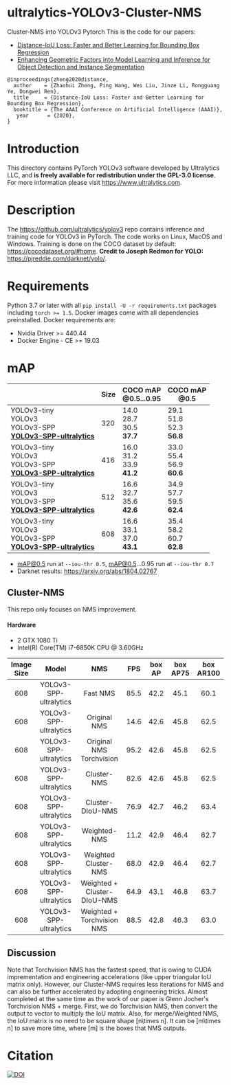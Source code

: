 # ultralytics-YOLOv3-Cluster-NMS
Cluster-NMS into YOLOv3 Pytorch
This is the code for our papers:
 - [Distance-IoU Loss: Faster and Better Learning for Bounding Box Regression](https://arxiv.org/abs/1911.08287)
 - [Enhancing Geometric Factors into Model Learning and Inference for Object Detection and Instance Segmentation](https://arxiv.org/abs/1904.02689)

```
@inproceedings{zheng2020distance,
  author    = {Zhaohui Zheng, Ping Wang, Wei Liu, Jinze Li, Rongguang Ye, Dongwei Ren},
  title     = {Distance-IoU Loss: Faster and Better Learning for Bounding Box Regression},
  booktitle = {The AAAI Conference on Artificial Intelligence (AAAI)},
   year      = {2020},
}
```
# Introduction

This directory contains PyTorch YOLOv3 software developed by Ultralytics LLC, and **is freely available for redistribution under the GPL-3.0 license**. For more information please visit https://www.ultralytics.com.

# Description

The https://github.com/ultralytics/yolov3 repo contains inference and training code for YOLOv3 in PyTorch. The code works on Linux, MacOS and Windows. Training is done on the COCO dataset by default: https://cocodataset.org/#home. **Credit to Joseph Redmon for YOLO:** https://pjreddie.com/darknet/yolo/.

# Requirements

Python 3.7 or later with all `pip install -U -r requirements.txt` packages including `torch >= 1.5`. Docker images come with all dependencies preinstalled. Docker requirements are: 
- Nvidia Driver >= 440.44
- Docker Engine - CE >= 19.03

# mAP

<i></i>                      |Size |COCO mAP<br>@0.5...0.95 |COCO mAP<br>@0.5 
---                          | ---         | ---         | ---
YOLOv3-tiny<br>YOLOv3<br>YOLOv3-SPP<br>**[YOLOv3-SPP-ultralytics](https://drive.google.com/open?id=1UcR-zVoMs7DH5dj3N1bswkiQTA4dmKF4)** |320 |14.0<br>28.7<br>30.5<br>**37.7** |29.1<br>51.8<br>52.3<br>**56.8**
YOLOv3-tiny<br>YOLOv3<br>YOLOv3-SPP<br>**[YOLOv3-SPP-ultralytics](https://drive.google.com/open?id=1UcR-zVoMs7DH5dj3N1bswkiQTA4dmKF4)** |416 |16.0<br>31.2<br>33.9<br>**41.2** |33.0<br>55.4<br>56.9<br>**60.6**
YOLOv3-tiny<br>YOLOv3<br>YOLOv3-SPP<br>**[YOLOv3-SPP-ultralytics](https://drive.google.com/open?id=1UcR-zVoMs7DH5dj3N1bswkiQTA4dmKF4)** |512 |16.6<br>32.7<br>35.6<br>**42.6** |34.9<br>57.7<br>59.5<br>**62.4**
YOLOv3-tiny<br>YOLOv3<br>YOLOv3-SPP<br>**[YOLOv3-SPP-ultralytics](https://drive.google.com/open?id=1UcR-zVoMs7DH5dj3N1bswkiQTA4dmKF4)** |608 |16.6<br>33.1<br>37.0<br>**43.1** |35.4<br>58.2<br>60.7<br>**62.8**

- mAP@0.5 run at `--iou-thr 0.5`, mAP@0.5...0.95 run at `--iou-thr 0.7`
- Darknet results: https://arxiv.org/abs/1804.02767

## Cluster-NMS
This repo only focuses on NMS improvement.

#### Hardware
 - 2 GTX 1080 Ti
 - Intel(R) Core(TM) i7-6850K CPU @ 3.60GHz
 
 | Image Size | Model  | NMS  | FPS  | box AP | box AP75 | box AR100 |
|:----:|:-------------:|:------------------------------------:|:----:|:----:|:----:|:----:|
| 608  | YOLOv3-SPP-ultralytics |                 Fast NMS               | 85.5 | 42.2 | 45.1 | 60.1 |
| 608  | YOLOv3-SPP-ultralytics |               Original NMS             | 14.6 | 42.6 | 45.8 | 62.5 | 
| 608  | YOLOv3-SPP-ultralytics |        Original NMS Torchvision        | 95.2 | 42.6 | 45.8 | 62.5 | 
| 608  | YOLOv3-SPP-ultralytics |               Cluster-NMS              | 82.6 | 42.6 | 45.8 | 62.5 | 
| 608  | YOLOv3-SPP-ultralytics |             Cluster-DIoU-NMS           | 76.9 | 42.7 | 46.2 | 63.4 | 
| 608  | YOLOv3-SPP-ultralytics |               Weighted-NMS             | 11.2 | 42.9 | 46.4 | 62.7 |
| 608  | YOLOv3-SPP-ultralytics |          Weighted Cluster-NMS          | 68.0 | 42.9 | 46.4 | 62.7 |
| 608  | YOLOv3-SPP-ultralytics |       Weighted + Cluster-DIoU-NMS      | 64.9 | 43.1 | 46.8 | 63.7 |
| 608  | YOLOv3-SPP-ultralytics |       Weighted + Torchvision NMS       | 88.5 | 42.8 | 46.3 | 63.0 |
## Discussion

Note that Torchvision NMS has the fastest speed, that is owing to CUDA imprementation and engineering accelerations (like upper triangular IoU matrix only). However, our Cluster-NMS requires less iterations for NMS and can also be further accelerated by adopting engineering tricks. Almost completed at the same time as the work of our paper is Glenn Jocher's Torchvision NMS + merge. First, we do Torchvision NMS, then convert the output to vector to multiply the IoU matrix. Also, for merge/Weighted NMS, the IoU matrix is no need to be square shape \[n\times n\]. It can be \[m\times n\] to save more time, where \[m\] is the boxes that NMS outputs.

# Citation

[![DOI](https://zenodo.org/badge/146165888.svg)](https://zenodo.org/badge/latestdoi/146165888)
